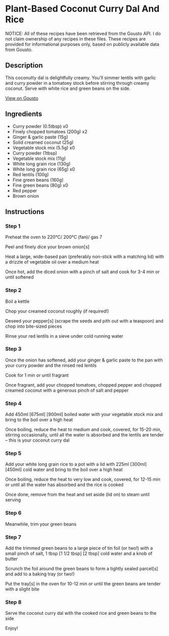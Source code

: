 # Plant-Based Coconut Curry Dal And Rice

NOTICE: All of these recipes have been retrieved from the Gousto API. I do not claim ownership of any recipes in these files. These recipes are provided for informational purposes only, based on publicly available data from Gousto.

## Description

This coconutty dal is delightfully creamy. You’ll simmer lentils with garlic and curry powder in a tomatoey stock before stirring through creamy coconut. Serve with white rice and green beans on the side.

[View on Gousto](https://www.gousto.co.uk/recipes/cookbook/coconut-curry-dal-rice)

## Ingredients

- Curry powder (0.5tbsp) x0
- Finely chopped tomatoes (200g) x2
- Ginger & garlic paste (15g)
- Solid creamed coconut (25g)
- Vegetable stock mix (5.5g) x0
- Curry powder (1tbsp)
- Vegetable stock mix (11g)
- White long grain rice (130g)
- White long grain rice (65g) x0
- Red lentils (100g)
- Fine green beans (160g)
- Fine green beans (80g) x0
- Red pepper
- Brown onion

## Instructions


### Step 1

Preheat the oven to 220°C/ 200°C (fan)/ gas 7

Peel and finely dice your brown onion[s]

Heat a large, wide-based pan (preferably non-stick with a matching lid) with a drizzle of vegetable oil over a medium heat

Once hot, add the diced onion with a pinch of salt and cook for 3-4 min or until softened


### Step 2

Boil a kettle

Chop your creamed coconut roughly (if required!)

Deseed your pepper[s] (scrape the seeds and pith out with a teaspoon) and chop into bite-sized pieces

Rinse your red lentils in a sieve under cold running water


### Step 3

Once the onion has softened, add your ginger & garlic paste to the pan with your curry powder and the rinsed red lentils

Cook for 1 min or until fragrant

Once fragrant, add your chopped tomatoes, chopped pepper and chopped creamed coconut with a generous pinch of salt and pepper


### Step 4

Add 450ml <span class="text-purple">[675ml]</span> <span class="text-danger">[900ml]</span> boiled water with your vegetable stock mix and bring to the boil over a high heat

Once boiling, reduce the heat to medium and cook, covered, for 15-20 min, stirring occasionally, until all the water is absorbed and the lentils are tender – this is your coconut curry dal


### Step 5

Add your white long grain rice to a pot with a lid with 225ml <span class="text-purple">[300ml]</span> <span class="text-danger">[450ml]</span> cold water and bring to the boil over a high heat

Once boiling, reduce the heat to very low and cook, covered, for 12-15 min or until all the water has absorbed and the rice is cooked

Once done, remove from the heat and set aside (lid on) to steam until serving


### Step 6

Meanwhile, trim your green beans


### Step 7

Add the trimmed green beans to a large piece of tin foil (or two!) with a small pinch of salt, 1 tbsp <span class="text-purple">[1 1/2 tbsp]</span> <span class="text-danger">[2 tbsp]</span> cold water and a knob of butter

Scrunch the foil around the green beans to form a tightly sealed parcel[s] and add to a baking tray (or two!)

Put the tray[s] in the oven for 10-12 min or until the green beans are tender with a slight bite

### Step 8

Serve the coconut curry dal with the cooked rice and green beans to the side

Enjoy!

